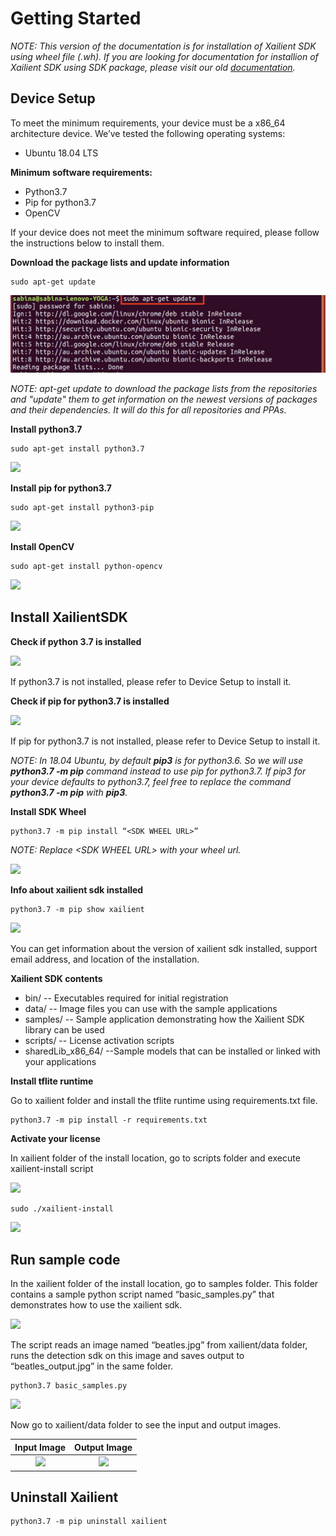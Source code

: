 # Getting Started

*NOTE: This version of the documentation is for installation of Xailient SDK using wheel file (.wh). 
If you are looking for documentation for installion of Xailient SDK using SDK package, please visit our old [documentation](https://xailient.readthedocs.io/en/latest/installation/).*

## Device Setup

To meet the minimum requirements, your device must be a x86_64 architecture device. We’ve tested the following operating systems:

* Ubuntu 18.04 LTS

__Minimum software requirements:__

* Python3.7
* Pip for python3.7
* OpenCV

If your device does not meet the minimum software required, please follow the instructions below to install them.

__Download the package lists and update information__

<pre><code>sudo apt-get update</code></pre>

![](img/apt_update.png)

*NOTE: apt-get update to download the package lists from the repositories and "update" them to get information on the newest versions of packages and their dependencies. It will do this for all repositories and PPAs.*

__Install python3.7__

<pre><code>sudo apt-get install python3.7</code></pre>

![](../img/install_python.png)

__Install pip for python3.7__

<pre><code>sudo apt-get install python3-pip</code></pre>

![](../img/install_pip.png)

__Install OpenCV__
<pre><code>sudo apt-get install python-opencv</code></pre>

![](../img/install_opencv.png)

## Install XailientSDK

__Check if python 3.7 is installed__

![](../img/check_python.png)

If python3.7 is not installed, please refer to Device Setup to install it.

__Check if pip for python3.7 is installed__

![](../img/check_pip.png)

If pip for python3.7 is not installed, please refer to Device Setup to install it.

*NOTE: In 18.04 Ubuntu, by default __pip3__ is for python3.6. So we will use __python3.7 -m pip__ command instead to use pip for python3.7.
If pip3 for your device defaults to python3.7, feel free to replace the command __python3.7 -m pip__ with __pip3__.*

__Install SDK Wheel__

<pre><code>python3.7 -m pip install “&lt;SDK WHEEL URL&gt;”</code></pre>

*NOTE: Replace &lt;SDK WHEEL URL&gt; with your wheel url.*

![](../img/install_xailient.png)

__Info about xailient sdk installed__

<pre><code>python3.7 -m pip show xailient</code></pre>

![](../img/check_xailient.png)

You can get information about the version of xailient sdk installed, support email address, and location of the installation. 

__Xailient SDK contents__

* bin/ -- Executables required for initial registration
* data/ -- Image files you can use with the sample applications
* samples/ -- Sample application demonstrating how the Xailient SDK library can be used
* scripts/ -- License activation scripts
* sharedLib_x86_64/ --Sample models that can be installed or linked with your applications

__Install tflite runtime__

Go to xailient folder and install the tflite runtime using requirements.txt file.

<pre><code>python3.7 -m pip install -r requirements.txt</code></pre>

__Activate your license__

In xailient folder of the install location, go to scripts folder and execute xailient-install script

![](../img/scripts_folder.png)

<pre><code>sudo ./xailient-install</code></pre>

![](../img/activate_license.png)

## Run sample code

In the xailient folder of the install location, go to samples folder. This folder contains a sample python script named “basic_samples.py” that demonstrates how to use the xailient sdk. 

![](../img/sample_folder.png)

The script reads an image named “beatles.jpg” from xailient/data folder, runs the detection sdk on this image and saves output to “beatles_output.jpg” in the same folder.

<pre><code>python3.7 basic_samples.py</code></pre>

![](../img/run_sample_code.png)

Now go to xailient/data folder to see the input and output images.

Input Image | Output Image
:-------------------------:|:-------------------------:
![](../img/beatles.jpg)   |  ![](../img/beatles_output.jpg)


## Uninstall Xailient

<pre><code>python3.7 -m pip uninstall xailient</code></pre>

